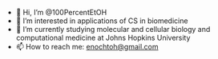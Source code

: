 - 👋 Hi, I’m @100PercentEtOH
- 👀 I’m interested in applications of CS in biomedicine   
- 🌱 I’m currently studying molecular and cellular biology and computational medicine at Johns Hopkins University
- 📫 How to reach me: enochtoh@gmail.com

<!---
100PercentEtOH/100PercentEtOH is a ✨ special ✨ repository because its `README.md` (this file) appears on your GitHub profile.
You can click the Preview link to take a look at your changes.
--->
